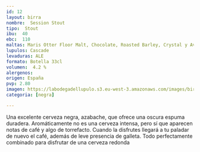 ```yaml
---
id: 12
layout: birra
nombre:  Session Stout
tipo:  Stout
ibu:  40
ebc:  110
maltas: Maris Otter Floor Malt, Chocolate, Roasted Barley, Crystal y Avena
lupulos: Cascade
levaduras: ALE
formato: Botella 33cl
volumen:  4.2 %
alergenos: 
origen: España
pvp: 2.80
imagen: https://labodegadellupulo.s3.eu-west-3.amazonaws.com/images/birras/sessionstout.jpg 
categoria: [negra]

---
```

Una excelente cerveza negra, azabache, que ofrece una oscura espuma duradera. Aromáticamente no es una cerveza intensa, pero sí que aparecen notas de café y algo de torrefacto. Cuando la disfrutes llegará a tu paladar de nuevo el café, además de leve presencia de galleta. Todo perfectamente combinado para disfrutar de una cerveza redonda







